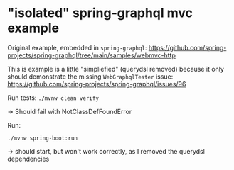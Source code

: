 # "isolated" spring-graphql mvc example

Original example, embedded in `spring-graphql`: https://github.com/spring-projects/spring-graphql/tree/main/samples/webmvc-http

This is example is a little "simpliefied" (querydsl removed) because it only should demonstrate the missing `WebGraphqlTester` issue: https://github.com/spring-projects/spring-graphql/issues/96

Run tests:
`./mvnw clean verify`

-> Should fail with NotClassDefFoundError

Run:

`./mvnw spring-boot:run`

-> should start, but won't work correctly, as I removed the querydsl dependencies